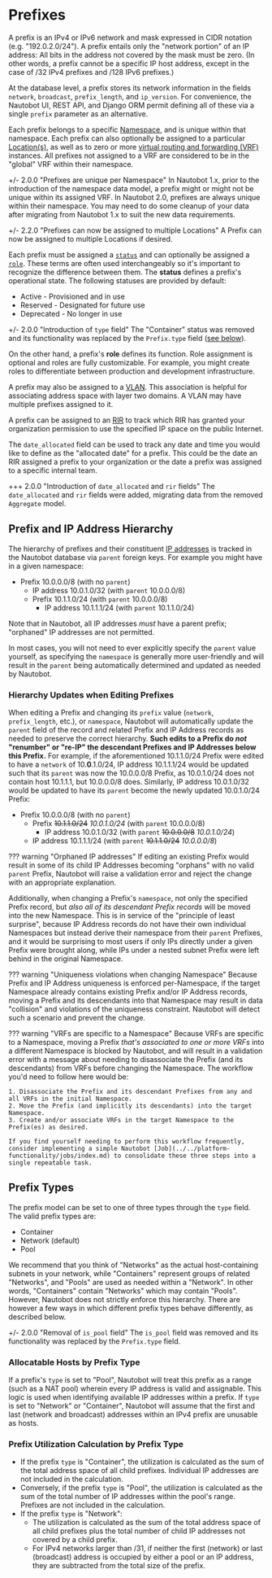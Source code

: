 # Prefixes

A prefix is an IPv4 or IPv6 network and mask expressed in CIDR notation (e.g. "192.0.2.0/24"). A prefix entails only the "network portion" of an IP address: All bits in the address not covered by the mask must be zero. (In other words, a prefix cannot be a specific IP host address, except in the case of /32 IPv4 prefixes and /128 IPv6 prefixes.)

At the database level, a prefix stores its network information in the fields `network`, `broadcast`, `prefix_length`, and `ip_version`. For convenience, the Nautobot UI, REST API, and Django ORM permit defining all of these via a single `prefix` parameter as an alternative.

Each prefix belongs to a specific [Namespace](namespace.md), and is unique within that namespace. Each prefix can also optionally be assigned to a particular [Location(s)](../dcim/location.md), as well as to zero or more [virtual routing and forwarding (VRF)](vrf.md) instances. All prefixes not assigned to a VRF are considered to be in the "global" VRF within their namespace.

+/- 2.0.0 "Prefixes are unique per Namespace"
    In Nautobot 1.x, prior to the introduction of the namespace data model, a prefix might or might not be unique within its assigned VRF. In Nautobot 2.0, prefixes are always unique within their namespace. You may need to do some cleanup of your data after migrating from Nautobot 1.x to suit the new data requirements.

+/- 2.2.0 "Prefixes can now be assigned to multiple Locations"
    A Prefix can now be assigned to multiple Locations if desired.

Each prefix must be assigned a [`status`](../../platform-functionality/status.md) and can optionally be assigned a [`role`](../../platform-functionality/role.md). These terms are often used interchangeably so it's important to recognize the difference between them. The **status** defines a prefix's operational state. The following statuses are provided by default:

* Active - Provisioned and in use
* Reserved - Designated for future use
* Deprecated - No longer in use

+/- 2.0.0 "Introduction of `type` field"
    The "Container" status was removed and its functionality was replaced by the `Prefix.type` field ([see below](#prefix-types)).

On the other hand, a prefix's **role** defines its function. Role assignment is optional and roles are fully customizable. For example, you might create roles to differentiate between production and development infrastructure.

A prefix may also be assigned to a [VLAN](vlan.md). This association is helpful for associating address space with layer two domains. A VLAN may have multiple prefixes assigned to it.

A prefix can be assigned to an [RIR](rir.md) to track which RIR has granted your organization permission to use the specified IP space on the public Internet.

The `date_allocated` field can be used to track any date and time you would like to define as the "allocated date" for a prefix. This could be the date an RIR assigned a prefix to your organization or the date a prefix was assigned to a specific internal team.

+++ 2.0.0 "Introduction of `date_allocated` and `rir` fields"
    The `date_allocated` and `rir` fields were added, migrating data from the removed `Aggregate` model.

## Prefix and IP Address Hierarchy

The hierarchy of prefixes and their constituent [IP addresses](ipaddress.md) is tracked in the Nautobot database via `parent` foreign keys. For example you might have in a given namespace:

* Prefix 10.0.0.0/8 (with no `parent`)
    * IP address 10.0.1.0/32 (with `parent` 10.0.0.0/8)
    * Prefix 10.1.1.0/24 (with `parent` 10.0.0.0/8)
        * IP address 10.1.1.1/24 (with `parent` 10.1.1.0/24)

Note that in Nautobot, all IP addresses *must* have a parent prefix; "orphaned" IP addresses are not permitted.

In most cases, you will not need to ever explicitly specify the `parent` value yourself, as specifying the `namespace` is generally more user-friendly and will result in the `parent` being automatically determined and updated as needed by Nautobot.

### Hierarchy Updates when Editing Prefixes

When editing a Prefix and changing its `prefix` value (`network`, `prefix_length`, etc.), or `namespace`, Nautobot will automatically update the `parent` field of the record and related Prefix and IP Address records as needed to preserve the correct hierarchy. **Such edits to a Prefix do _not_ "renumber" or "re-IP" the descendant Prefixes and IP Addresses below this Prefix.** For example, if the aforementioned 10.1.1.0/24 Prefix were edited to have a `network` of 10.**0**.1.0/24, IP address 10.1.1.1/24 would be updated such that its `parent` was now the 10.0.0.0/8 Prefix, as 10.0.1.0/24 does not contain host 10.1.1.1, but 10.0.0.0/8 does. Similarly, IP address 10.0.1.0/32 would be updated to have its `parent` become the newly updated 10.0.1.0/24 Prefix:

* Prefix 10.0.0.0/8 (with no `parent`)
    * Prefix ~~10.1.1.0/24~~ _10.0.1.0/24_ (with `parent` 10.0.0.0/8)
        * IP address 10.0.1.0/32 (with `parent` ~~10.0.0.0/8~~ _10.0.1.0/24_)
    * IP address 10.1.1.1/24 (with `parent` ~~10.1.1.0/24~~ _10.0.0.0/8_)

??? warning "Orphaned IP addresses"
    If editing an existing Prefix would result in some of its child IP Addresses becoming "orphans" with no valid `parent` Prefix, Nautobot will raise a validation error and reject the change with an appropriate explanation.

Additionally, when changing a Prefix's `namespace`, not only the specified Prefix record, but *also all of its descendant Prefix records* will be moved into the new Namespace. This is in service of the "principle of least surprise", because IP Address records do not have their own individual Namespaces but instead derive their namespace from their `parent` Prefixes, and it would be surprising to most users if only IPs directly under a given Prefix were brought along, while IPs under a nested subnet Prefix were left behind in the original Namespace.

??? warning "Uniqueness violations when changing Namespace"
    Because Prefix and IP Address uniqueness is enforced per-Namespace, if the target Namespace already contains existing Prefix and/or IP Address records, moving a Prefix and its descendants into that Namespace may result in data "collision" and violations of the uniqueness constraint. Nautobot will detect such a scenario and prevent the change.

??? warning "VRFs are specific to a Namespace"
    Because VRFs are specific to a Namespace, moving a Prefix *that's associated to one or more VRFs* into a different Namespace is blocked by Nautobot, and will result in a validation error with a message about needing to disassociate the Prefix (and its descendants) from VRFs before changing the Namespace. The workflow you'd need to follow here would be:

    1. Disassociate the Prefix and its descendant Prefixes from any and all VRFs in the initial Namespace.
    2. Move the Prefix (and implicitly its descendants) into the target Namespace.
    3. Create and/or associate VRFs in the target Namespace to the Prefix(es) as desired.

    If you find yourself needing to perform this workflow frequently, consider implementing a simple Nautobot [Job](../../platform-functionality/jobs/index.md) to consolidate these three steps into a single repeatable task.

## Prefix Types

The prefix model can be set to one of three types through the `type` field. The valid prefix types are:

* Container
* Network (default)
* Pool

We recommend that you think of "Networks" as the actual host-containing subnets in your network, while "Containers" represent groups of related "Networks", and "Pools" are used as needed within a "Network". In other words, "Containers" contain "Networks" which may contain "Pools". However, Nautobot does not strictly enforce this hierarchy. There are however a few ways in which different prefix types behave differently, as described below.

+/- 2.0.0 "Removal of `is_pool` field"
    The `is_pool` field was removed and its functionality was replaced by the `Prefix.type` field.

### Allocatable Hosts by Prefix Type

If a prefix's `type` is set to "Pool", Nautobot will treat this prefix as a range (such as a NAT pool) wherein every IP address is valid and assignable. This logic is used when identifying available IP addresses within a prefix. If `type` is set to "Network" or "Container", Nautobot will assume that the first and last (network and broadcast) addresses within an IPv4 prefix are unusable as hosts.

### Prefix Utilization Calculation by Prefix Type

* If the prefix `type` is "Container", the utilization is calculated as the sum of the total address space of all child prefixes. Individual IP addresses are not included in the calculation.
* Conversely, if the prefix `type` is "Pool", the utilization is calculated as the sum of the total number of IP addresses within the pool's range. Prefixes are not included in the calculation.
* If the prefix `type` is "Network":
    * The utilization is calculated as the sum of the total address space of all child prefixes plus the total number of child IP addresses not covered by a child prefix.
    * For IPv4 networks larger than /31, if neither the first (network) or last (broadcast) address is occupied by either a pool or an IP address, they are subtracted from the total size of the prefix.
